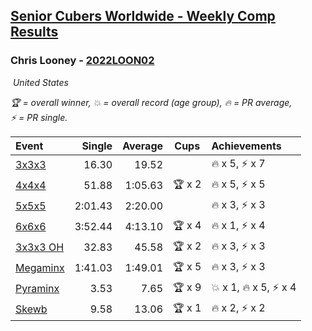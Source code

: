 <style>table {white-space: nowrap;}</style>
<link rel="stylesheet" type="text/css" href="/scw-comp/css/flags.css" />

## [Senior Cubers Worldwide - Weekly Comp Results](/scw-comp/results/)
### Chris Looney - [2022LOON02](https://www.worldcubeassociation.org/persons/2022LOON02)

<i class="flag flag-US" />&nbsp;United States

<span style="white-space: nowrap;">🏆 = overall winner</span>, <span style="white-space: nowrap;">💥 = overall record (age group)</span>, <span style="white-space: nowrap;">🔥 = PR average</span>, <span style="white-space: nowrap;">⚡ = PR single</span>.

| Event | Single | Average | Cups | Achievements|
| :-- | --: | --: | :--: | :-- |
| [3x3x3](333.md) | 16.30 | 19.52 |  | 🔥 x 5, ⚡ x 7 |
| [4x4x4](444.md) | 51.88 | 1:05.63 | 🏆 x 2 | 🔥 x 5, ⚡ x 5 |
| [5x5x5](555.md) | 2:01.43 | 2:20.00 |  | 🔥 x 3, ⚡ x 3 |
| [6x6x6](666.md) | 3:52.44 | 4:13.10 | 🏆 x 4 | 🔥 x 1, ⚡ x 4 |
| [3x3x3 OH](333oh.md) | 32.83 | 45.58 | 🏆 x 2 | 🔥 x 3, ⚡ x 3 |
| [Megaminx](minx.md) | 1:41.03 | 1:49.01 | 🏆 x 5 | 🔥 x 3, ⚡ x 3 |
| [Pyraminx](pyram.md) | 3.53 | 7.65 | 🏆 x 9 | 💥 x 1, 🔥 x 5, ⚡ x 4 |
| [Skewb](skewb.md) | 9.58 | 13.06 | 🏆 x 1 | 🔥 x 2, ⚡ x 2 |

<!-- Global site tag (gtag.js) - Google Analytics -->
<script async src="https://www.googletagmanager.com/gtag/js?id=UA-86348435-3"></script>
<script>window.dataLayer = window.dataLayer || []; function gtag() {dataLayer.push(arguments);} gtag('js', new Date()); gtag('config', 'UA-86348435-3');</script>

